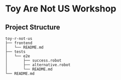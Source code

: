 # Toy Are Not US Workshop

## Project Structure

```tree
toy-r-not-us
├── frontend
│   └── README.md
├── tests
│   └── e2e
│       ├── success.robot
│       ├── alternative.robot
│       └── README.md
└── README.md
```
